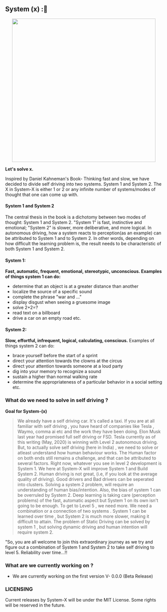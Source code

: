 ##  System (x) ::wrench:

<!-- Alignment options!!!!! -->
<p align="center">
  <img width="460" height="460" src="https://img.icons8.com/all/500/variable.png">
</p>


**Let's solve x.**

Inspired by Daniel Kahneman's Book- Thinking fast and slow, we have decided to divide self driving into two systems. System 1 and System 2. 
The X in System-X is either 1 or 2 or any infinite number of systems/modes of thought that one can come up with.

#### System 1 and System 2

The central thesis in the book is a dichotomy between two modes of thought: System 1 and System 2.
"System 1" is fast, instinctive and emotional; "System 2" is slower, more deliberative, and more logical.
In autonomous driving, how a system reacts to perception(as an example) can be attributed to System 1 and  to System 2. In other words, depending on how difficult the learning 
problem is, the result needs to be characteristic of both System 1 and System 2.

#### System 1:
**Fast, automatic, frequent, emotional, stereotypic, unconscious. Examples of things system 1 can do:**
- determine that an object is at a greater distance than another
- localize the source of a specific sound
- complete the phrase "war and ..."
- display disgust when seeing a gruesome image
- solve 2+2=?
- read text on a billboard
- drive a car on an empty road etc.

#### System 2:
**Slow, effortful, infrequent, logical, calculating, conscious.**
Examples of things system 2 can do:
- brace yourself before the start of a sprint
- direct your attention towards the clowns at the circus
- direct your attention towards someone at a loud party
- dig into your memory to recognize a sound
- sustain a higher than normal walking rate
- determine the appropriateness of a particular behavior in a social setting etc.

### What do we need to solve in self driving ?

**Goal for System-(x)**

> We already have a self driving car. It's called a taxi. If you are at all familiar with self driving , you have heard of companies like Tesla , Waymo, comma ai  etc and the work they have been doing. Elon Musk last year had promised full self driving or FSD. Tesla currently as of this writing (May, 2020) is winning  with Level 2 autonomous driving. But, to actually solve self driving (here in India) , we need to solve or atleast understand how human behaviour works. The Human factor on both ends still remains a challenge, and that can be attributed to several factors. Right now, whatever you see in level 2 development is System 1. We here at System-X will improve System 1 and Build System 2.  Human driving is not great, (i.e, if you look at the average quality of driving). Good drivers and Bad drivers can be seperated into clusters. Solving a system 2 problem, will require an understanding of human bias/intention. Also, the bias of system 1 can be overruled by System 2. Deep learning is taking care (perception problems) of the fast, automatic aspect but System 1 on its own isn't going to be enough. To get to Level 5 , we need more. We need a combination or a connection of two systems . System 1 can be learned over time , but System 2 is much more slower, making it difficult to attain. The problem of Static Driving can be solved by system 1 , but solving dynamic driving and human intention will require system 2.

"So, you are all welcome to join this extraordinary journey as we try and figure out a combination of System 1 and System 2 to take self driving to level 5. Reliability over time...!!


### What are we currently working on ?

- We are currently working on the first version V- 0.0.0 (Beta Release)

### LICENSING

Current releases by System-X will be under the MIT License. Some rights will be reserved in the future.
